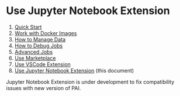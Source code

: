 # Use Jupyter Notebook Extension

1. [Quick Start](./quick-start.md)
2. [Work with Docker Images](./work-with-docker-images.md)
3. [How to Manage Data](./how-to-manage-data.md)
4. [How to Debug Jobs](./how-to-debug-jobs.md)
5. [Advanced Jobs](./advanced-jobs.md)
6. [Use Marketplace](./use-marketplace.md)
7. [Use VSCode Extension](./use-vscode-extension.md)
8. [Use Jupyter Notebook Extension](./use-jupyter-notebook-extension.md) (this document)

Jupyter Notebook Extension is under development to fix compatibility issues with new version of PAI.

